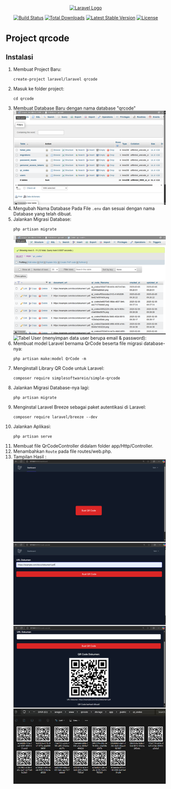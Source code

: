 <p align="center"><a href="https://laravel.com" target="_blank"><img src="https://raw.githubusercontent.com/laravel/art/master/logo-lockup/5%20SVG/2%20CMYK/1%20Full%20Color/laravel-logolockup-cmyk-red.svg" width="400" alt="Laravel Logo"></a></p>

<p align="center">
<a href="https://github.com/laravel/framework/actions"><img src="https://github.com/laravel/framework/workflows/tests/badge.svg" alt="Build Status"></a>
<a href="https://packagist.org/packages/laravel/framework"><img src="https://img.shields.io/packagist/dt/laravel/framework" alt="Total Downloads"></a>
<a href="https://packagist.org/packages/laravel/framework"><img src="https://img.shields.io/packagist/v/laravel/framework" alt="Latest Stable Version"></a>
<a href="https://packagist.org/packages/laravel/framework"><img src="https://img.shields.io/packagist/l/laravel/framework" alt="License"></a>
</p>

# Project qrcode
## Instalasi
1. Membuat Project Baru:  
   ```
   create-project laravel/laravel qrcode
   ```
2. Masuk ke folder project:  
   ```
   cd qrcode
   ```
3. Membuat Database Baru dengan nama database "qrcode"  
   ![Daftar Tabel: ](screenshot/table.png)
4. Mengubah Nama Database Pada File `.env` dan sesuai dengan nama Database yang      telah dibuat.  
5. Jalankan Migrasi Database:   
   ```
   php artisan migrate
   ```
   ![Tabel QR Code (menyimpan data URL): ](screenshot/url_qr_code.png)
   ![Tabel User (menyimpan data user berupa email & password): ](screenshot/user_tabel.png)
6. Membuat model Laravel bernama QrCode beserta file migrasi database-nya:  
   ```
   php artisan make:model QrCode -m
   ```
7. Menginstall Library QR Code untuk Laravel:
   ```
   composer require simplesoftwareio/simple-qrcode
   ```
8. Jalankan Migrasi Database-nya lagi:  
   ```
   php artisan migrate
   ```
9. Menginstal Laravel Breeze sebagai paket autentikasi di Laravel:
   ```
   composer require laravel/breeze --dev
   ```
10. Jalankan Aplikasi:
    ```
    php artisan serve
    ```
11. Membuat file QrCodeController didalam folder app/Http/Controller.
12. Menambahkan `Route` pada file routes/web.php.
13. Tampilan Hasil :
    ![Setelah Berhasil Login/Register, User akan diarahkan ke halaman Dashboard](screenshot/dash.png)
    ![Tampilan Halaman Create QR Code :](screenshot/create_qr.png)
    ![Tampilan Hasil Create QR Code setelah User memasukkan URL dokumen yang kemudian akan di implementasikan menjadi sebuah QR Code](screenshot/hasil.png)
    ![QR Code akan tersimpan di folder storage/app/public/qr_codes : ](screenshot/tersimpan.png)
